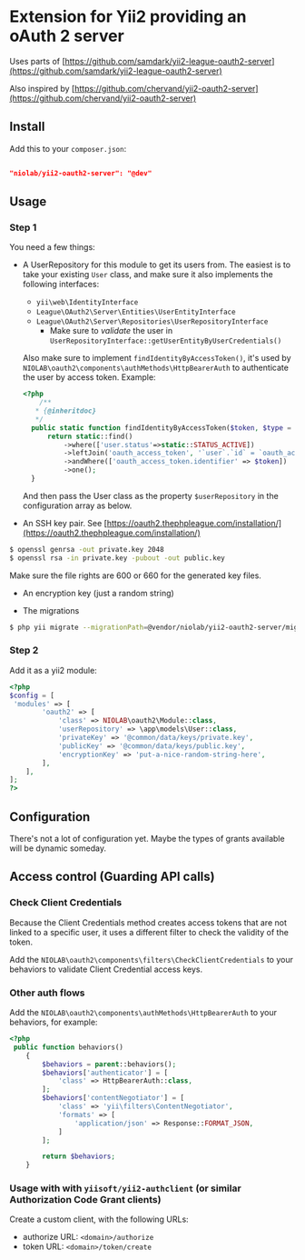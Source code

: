 Extension for Yii2 providing an oAuth 2 server
================================

Uses parts of [https://github.com/samdark/yii2-league-oauth2-server](https://github.com/samdark/yii2-league-oauth2-server)

Also inspired by [https://github.com/chervand/yii2-oauth2-server](https://github.com/chervand/yii2-oauth2-server)

## Install
Add this to your `composer.json`:
```json

"niolab/yii2-oauth2-server": "@dev"

```

## Usage

### Step 1
You need a few things:

- A UserRepository for this module to get its users from. The easiest is to take your existing `User` class, and make sure it also implements the following interfaces:
  - `yii\web\IdentityInterface`
  - `League\OAuth2\Server\Entities\UserEntityInterface`
  - `League\OAuth2\Server\Repositories\UserRepositoryInterface`
      - Make sure to *validate* the user in `UserRepositoryInterface::getUserEntityByUserCredentials()`
      
  Also make sure to implement `findIdentityByAccessToken()`, it's used by `NIOLAB\oauth2\components\authMethods\HttpBearerAuth` to authenticate the user by access token. Example:
  ```php
  <?php
      /**
     * {@inheritdoc}
     */
    public static function findIdentityByAccessToken($token, $type = null) {
        return static::find()
            ->where(['user.status'=>static::STATUS_ACTIVE])
            ->leftJoin('oauth_access_token', '`user`.`id` = `oauth_access_token`.`user_id`')
            ->andWhere(['oauth_access_token.identifier' => $token])
            ->one();
    }
  ```
  
  And then pass the User class as the property `$userRepository` in the configuration array as below.

- An SSH key pair. See [https://oauth2.thephpleague.com/installation/](https://oauth2.thephpleague.com/installation/)

```bash
$ openssl genrsa -out private.key 2048
$ openssl rsa -in private.key -pubout -out public.key
```

Make sure the file rights are 600 or 660 for the generated key files.

- An encryption key (just a random string)

- The migrations

```bash
$ php yii migrate --migrationPath=@vendor/niolab/yii2-oauth2-server/migrations
```

### Step 2
Add it as a yii2 module:
```php
<?php
$config = [
 'modules' => [
        'oauth2' => [
            'class' => NIOLAB\oauth2\Module::class,
            'userRepository' => \app\models\User::class,
            'privateKey' => '@common/data/keys/private.key',
            'publicKey' => '@common/data/keys/public.key',
            'encryptionKey' => 'put-a-nice-random-string-here',
        ],
    ],
];
?>
```

## Configuration
There's not a lot of configuration yet. Maybe the types of grants available will be dynamic someday.


## Access control (Guarding API calls)


### Check Client Credentials
Because the Client Credentials method creates access tokens that are not linked to a specific user, it uses a different filter to check the validity of the token.

Add the `NIOLAB\oauth2\components\filters\CheckClientCredentials`  to your behaviors to validate Client Credential access keys.

### Other auth flows
Add the `NIOLAB\oauth2\components\authMethods\HttpBearerAuth`  to your behaviors, for example:
```php
<?php
 public function behaviors()
    {
        $behaviors = parent::behaviors();
        $behaviors['authenticator'] = [
            'class' => HttpBearerAuth::class,
        ];
        $behaviors['contentNegotiator'] = [
            'class' => 'yii\filters\ContentNegotiator',
            'formats' => [
                'application/json' => Response::FORMAT_JSON,
            ]
        ];

        return $behaviors;
    }
```

### Usage with with `yiisoft/yii2-authclient` (or similar Authorization Code Grant clients)

Create a custom client, with the following URLs:
- authorize URL: `<domain>/authorize`
- token URL: `<domain>/token/create`
